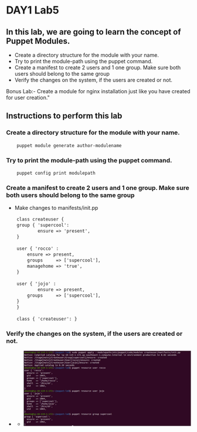 # DAY1 Lab5

## In this lab, we are going to learn the concept of Puppet Modules.
- Create a directory structure for the module with your name.
- Try to print the module-path using the puppet command.
- Create a manifest to create 2 users and 1 one group. Make sure both users should belong to the same group
- Verify the changes on the system, if the users are created or not.

Bonus Lab:- Create a module for nginx installation just like you have created for user creation."

## Instructions to perform this lab
### Create a directory structure for the module with your name.
```
	puppet module generate author-modulename
```
### Try to print the module-path using the puppet command.
```
	puppet config print modulepath
```
### Create a manifest to create 2 users and 1 one group. Make sure both users should belong to the same group
- Make changes to manifests/init.pp
```
	class createuser {
	group { 'supercool':
        	ensure => 'present',
	}

	user { 'rocco' :
		ensure => present,
		groups     => ['supercool'],
		managehome => 'true',
	}	

	user { 'jojo' :
        	ensure => present,
		groups     => ['supercool'],
	}
	}

	class { 'createuser': }
```


### Verify the changes on the system, if the users are created or not.
- - ![Output](images/image1.jpg)

